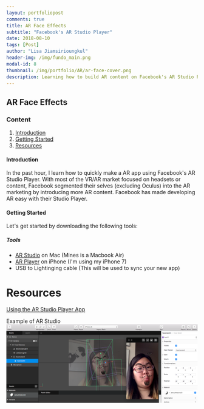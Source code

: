```yaml
---
layout: portfoliopost
comments: true
title: AR Face Effects
subtitle: "Facebook's AR Studio Player"
date: 2018-08-10
tags: [Post]
author: "Lisa Jiamsirioungkul"
header-img: /img/fundo_main.png
modal-id: 8
thumbnail: /img/portfolio/AR/ar-face-cover.png
description: Learning how to build AR content on Facebook's AR Studio Player.
---
```

## AR Face Effects

### Content
1. [Introduction](#intro) 
2. [Getting Started](#start)
3. [Resources](#resource)

#### Introduction <a name="intro"></a>
In the past hour, I learn how to quickly make a AR app using Facebook's AR Studio Player. With most of the VR/AR market focused on headsets or content, Facebook segmented their selves (excluding Oculus) into the AR marketing by introducing more AR content. Facebook has made developing AR easy with their Studio Player.

#### Getting Started <a name="started"></a>
Let's get started by downloading the following tools: 
##### Tools
- [AR Studio](https://developers.facebook.com/products/ar-studio) on Mac (Mines is a Macbook Air)
- [AR Player](https://itunes.apple.com/app/facebook/id1231451896) on iPhone (I'm using my iPhone 7)
- USB to Lightinging cable (This will be used to sync your new app)

# Resources <a name="resources"></a>
[Using the AR Studio Player App](https://developers.facebook.com/docs/ar-studio/tutorials/ar-studio-player)

Example of AR Studio
<img src="/img/portfolio/AR/AR-studio.png" width="718px">